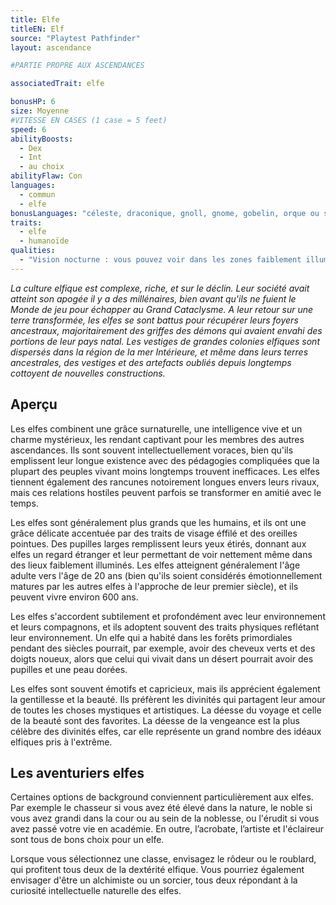 ```yaml
---
title: Elfe
titleEN: Elf
source: "Playtest Pathfinder"
layout: ascendance

#PARTIE PROPRE AUX ASCENDANCES

associatedTrait: elfe

bonusHP: 6
size: Moyenne
#VITESSE EN CASES (1 case = 5 feet)
speed: 6
abilityBoosts:
  - Dex
  - Int
  - au choix
abilityFlaw: Con
languages:
  - commun
  - elfe
bonusLanguages: "céleste, draconique, gnoll, gnome, gobelin, orque ou sylvestre"
traits:
  - elfe
  - humanoïde
qualities:
  - "Vision nocturne : vous pouvez voir dans les zones faiblement illuminées aussi bien qu'en plein jour."
---
```


*La culture elfique est complexe, riche, et sur le déclin. Leur société avait atteint son apogée il y a des millénaires, bien avant qu'ils ne fuient le Monde de jeu pour échapper au Grand Cataclysme. A leur retour sur une terre transformée, les elfes se sont battus pour récupérer leurs foyers ancestraux, majoritairement des griffes des démons qui avaient envahi des portions de leur pays natal. Les vestiges de grandes colonies elfiques sont dispersés dans la région de la mer Intérieure, et même dans leurs terres ancestrales,  des vestiges et des artefacts oubliés depuis longtemps cottoyent de nouvelles constructions.*

## Aperçu
Les elfes combinent une grâce surnaturelle, une intelligence vive et un charme mystérieux, les rendant captivant pour les membres des autres ascendances. Ils sont souvent intellectuellement voraces, bien qu'ils emplissent leur longue existence avec des pédagogies compliquées que la plupart des peuples vivant moins longtemps trouvent inefficaces. Les elfes tiennent également des rancunes notoirement longues envers leurs rivaux, mais ces relations hostiles peuvent parfois se transformer en amitié avec le temps.

Les elfes sont généralement plus grands que les humains, et ils ont une grâce délicate accentuée par des traits de visage éffilé et des oreilles pointues. Des pupilles larges remplissent leurs yeux étirés, donnant aux elfes un regard étranger et leur permettant de voir nettement même dans des lieux faiblement illuminés. Les elfes atteignent généralement l'âge adulte vers l'âge de 20 ans (bien qu'ils soient considérés émotionnellement matures par les autres elfes à l'approche de leur premier siècle), et ils peuvent vivre environ 600 ans.

Les elfes s'accordent subtilement et profondément avec leur environnement et leurs compagnons, et ils adoptent souvent des traits physiques reflétant leur environnement. Un elfe qui a habité dans les forêts primordiales pendant des siècles pourrait, par exemple, avoir des cheveux verts et des doigts noueux, alors que celui qui vivait dans un désert pourrait avoir des pupilles et une peau dorées.

Les elfes sont souvent émotifs et capricieux, mais ils apprécient également la gentillesse et la beauté. Ils préfèrent les divinités qui partagent leur amour de toutes les choses mystiques et artistiques.
La déesse du voyage et celle de la beauté sont des favorites. La déesse de la vengeance est la plus célèbre des divinités elfes, car elle représente un grand nombre des idéaux elfiques pris à l'extrême.

## Les aventuriers elfes
Certaines options de background conviennent particulièrement aux elfes. Par exemple le chasseur si vous avez été élevé dans la nature, le noble si vous avez grandi dans la cour ou au sein de la noblesse, ou l'érudit si vous avez passé votre vie en académie. En outre, l’acrobate, l’artiste et l'éclaireur sont tous de bons choix pour un elfe.

Lorsque vous sélectionnez une classe, envisagez le rôdeur ou le roublard, qui profitent tous deux de la dextérité elfique. Vous pourriez également envisager d'être un alchimiste ou un sorcier, tous deux répondant à la curiosité intellectuelle naturelle des elfes.

